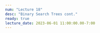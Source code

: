 ```yaml
---
num: "Lecture 18"
desc: "Binary Search Trees cont."
ready: true
lecture_date: 2023-06-01 11:00:00.00-7:00
---
```

